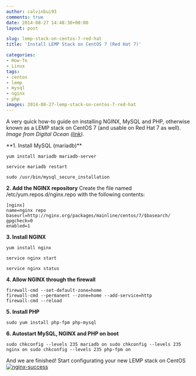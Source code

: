 ```yaml
---
author: calvinbui93
comments: true
date: 2014-08-27 14:48:30+00:00
layout: post

slug: lemp-stack-on-centos-7-red-hat
title: 'Install LEMP Stack on CentOS 7 (Red Hat 7)'

categories:
- How-To
- Linux
tags:
- centos
- lemp
- mysql
- nginx
- php
images: 2014-08-27-lemp-stack-on-centos-7-red-hat
---
```


A very quick how-to guide on installing NGINX, MySQL and PHP, otherwise known as a LEMP stack on CentOS 7 (and usable on Red Hat 7 as well). _Image from Digital Ocean ([link](https://twitter.com/digitalocean/status/496697898248065025))._

<!-- more --> **1. Install MySQL (mariadb)**

    
    yum install mariadb mariadb-server
    
    service mariadb restart
    
    sudo /usr/bin/mysql_secure_installation


**2. Add the NGINX repository** Create the file named /etc/yum.repos.d/nginx.repo with the following contents:

    
    [nginx]
    name=nginx repo
    baseurl=http://nginx.org/packages/mainline/centos/7/$basearch/
    gpgcheck=0
    enabled=1


**3. Install NGINX**

    
    yum install nginx
    
    service nginx start
    
    service nginx status


**4. Allow NGINX through the firewall**

    
    firewall-cmd --set-default-zone=home
    firewall-cmd --permanent --zone=home --add-service=http
    firewall-cmd --reload


**5. Install PHP**

    
    sudo yum install php-fpm php-mysql


**6. Autostart MySQL, NGINX and PHP on boot**

    
    sudo chkconfig --levels 235 mariadb on sudo chkconfig --levels 235 nginx on sudo chkconfig --levels 235 php-fpm on


And we are finished! Start configurating your new LEMP stack on CentOS [![nginx-success](http://calvinbuiblog.files.wordpress.com/2014/08/successsss.png)](http://calvinbuiblog.files.wordpress.com/2014/08/successsss.png)
